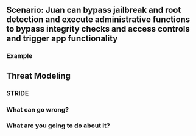 ## Scenario: Juan can bypass jailbreak and root detection and execute administrative functions to bypass integrity checks and access controls and trigger app functionality

### Example

## Threat Modeling

### STRIDE

### What can go wrong?

### What are you going to do about it?